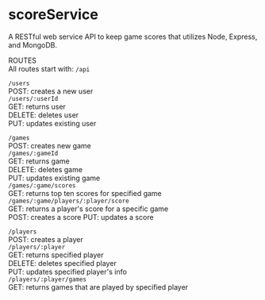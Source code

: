 # scoreService
A RESTful web service API to keep game scores that utilizes Node, Express, and MongoDB.

ROUTES  
All routes start with: `/api`

`/users`  
POST: creates a new user  
`/users/:userId`  
GET: returns user  
DELETE: deletes user  
PUT: updates existing user  

`/games`  
POST: creates new game  
`/games/:gameId`  
GET: returns game  
DELETE: deletes game  
PUT: updates existing game  
`/games/:game/scores`  
GET: returns top ten scores for specified game  
`/games/:game/players/:player/score`  
GET: returns a player's score for a specific game  
POST: creates a score
PUT: updates a score  

`/players`  
POST: creates a player  
`/players/:player`  
GET: returns specified player  
DELETE: deletes specified player  
PUT: updates specified player's info  
`/players/:player/games`  
GET: returns games that are played by specified player  

<!-- Todo
change unique columns instead of _ids where fit
fix scoring type, adjust when low or high is desired
change id's to names in urls
drop db and retest routes manually
do testing
add auth
connect it with a game
 -->
